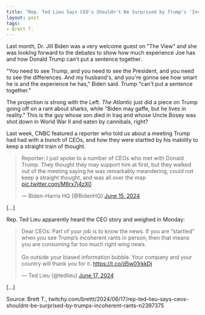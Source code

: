 ```yaml
---
title: "Rep. Ted Lieu Says CEO's Shouldn't Be Surprised by Trump's 'Incoherent Rants'"
layout: post
tags:
- Brett T.
---
```


Last month, Dr. Jill Biden was a very welcome guest on "The View" and she was looking forward to the debates to show how much experience Joe has and how Donald Trump can't put a sentence together.

"You need to see Trump, and you need to see the President, and you need to see the differences. And my husband's, and you're gonna see how smart he is and the experience he has," Biden said. Trump "can't put a sentence together."

The projection is strong with the Left. *The Atlantic* just did a piece on Trump going off on a rant about sharks, while "Biden may gaffe, but he lives in reality." This is the guy whose son died in Iraq and whose Uncle Bosey was shot down in World War II and eaten by cannibals, right?

Last week, CNBC featured a reporter who told us about a meeting Trump had had with a bunch of CEOs, and how they were startled by his inability to keep a straight train of thought.

<blockquote class="twitter-tweet"><p lang="en" dir="ltr">Reporter: I just spoke to a number of CEOs who met with Donald Trump. They thought they may support him at first, but they walked out of the meeting saying he was remarkably meandering, could not keep a straight thought, and was all over the map <a href="https://t.co/M6rx7i4zX0">pic.twitter.com/M6rx7i4zX0</a></p>&mdash; Biden-Harris HQ (@BidenHQ) <a href="https://twitter.com/BidenHQ/status/1801791667793469759?ref_src=twsrc%5Etfw">June 15, 2024</a></blockquote> <script async src="https://platform.twitter.com/widgets.js" charset="utf-8"></script>

[...]

Rep. Ted Lieu apparently heard the CEO story and weighed in Monday:

<blockquote class="twitter-tweet"><p lang="en" dir="ltr">Dear CEOs: Part of your job is to know the news. If you are “startled” when you see Trump’s incoherent rants in person, then that means you are consuming far too much right wing news.<br><br>Go outside your biased information bubble. Your company and your country will thank you for it. <a href="https://t.co/d5w01rkkDj">https://t.co/d5w01rkkDj</a></p>&mdash; Ted Lieu (@tedlieu) <a href="https://twitter.com/tedlieu/status/1802755089192648907?ref_src=twsrc%5Etfw">June 17, 2024</a></blockquote> <script async src="https://platform.twitter.com/widgets.js" charset="utf-8"></script>

[...]

Source: Brett T., twitchy.com/brettt/2024/06/17/rep-ted-lieu-says-ceos-shouldnt-be-surprised-by-trumps-incoherent-rants-n2397375
